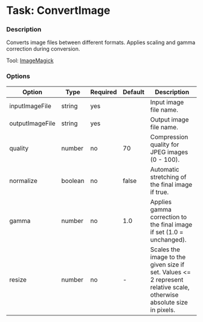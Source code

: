 # Task: ConvertImage

### Description

Converts image files between different formats.
Applies scaling and gamma correction during conversion.

Tool: [ImageMagick](../tools/imageMagick.md)

### Options

| Option          | Type    | Required | Default | Description                                                                                                         |
|-----------------|---------|----------|---------|---------------------------------------------------------------------------------------------------------------------|
| inputImageFile  | string  | yes      |         | Input image file name.                                                                                              |
| outputImageFile | string  | yes      |         | Output image file name.                                                                                             |
| quality         | number  | no       | 70      | Compression quality for JPEG images (0 - 100).                                                                      |
| normalize       | boolean | no       | false   | Automatic stretching of the final image if true.                                                                    |
| gamma           | number  | no       | 1.0     | Applies gamma correction to the final image if set (1.0 = unchanged).                                               |
| resize          | number  | no       | -       | Scales the image to the given size if set. Values <= 2 represent relative scale, otherwise absolute size in pixels. |